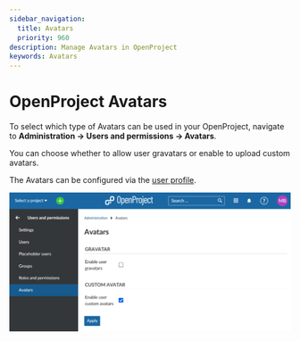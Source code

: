 ```yaml
---
sidebar_navigation:
  title: Avatars
  priority: 960
description: Manage Avatars in OpenProject
keywords: Avatars
---
```

# OpenProject Avatars

To select which type of Avatars can be used in your OpenProject, navigate to **Administration -> Users and permissions -> Avatars**.

You can choose whether to allow user gravatars or enable to upload custom avatars.

The Avatars can be configured via the [user profile](../users).

![OpenProject avatars](system-guide-avatar.png)

